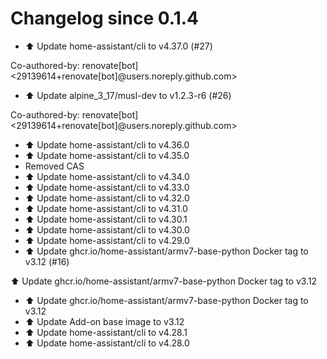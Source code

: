 # Changelog since 0.1.4
- ⬆️ Update home-assistant/cli to v4.37.0 (#27)

Co-authored-by: renovate[bot] <29139614+renovate[bot]@users.noreply.github.com> 
- ⬆️ Update alpine_3_17/musl-dev to v1.2.3-r6 (#26)

Co-authored-by: renovate[bot] <29139614+renovate[bot]@users.noreply.github.com> 
- ⬆️ Update home-assistant/cli to v4.36.0 
- ⬆️ Update home-assistant/cli to v4.35.0 
- Removed CAS 
- ⬆️ Update home-assistant/cli to v4.34.0 
- ⬆️ Update home-assistant/cli to v4.33.0 
- ⬆️ Update home-assistant/cli to v4.32.0 
- ⬆️ Update home-assistant/cli to v4.31.0 
- ⬆️ Update home-assistant/cli to v4.30.1 
- ⬆️ Update home-assistant/cli to v4.30.0 
- ⬆️ Update home-assistant/cli to v4.29.0 
- ⬆️ Update ghcr.io/home-assistant/armv7-base-python Docker tag to v3.12 (#16)

⬆️ Update ghcr.io/home-assistant/armv7-base-python Docker tag to v3.12 
- ⬆️ Update ghcr.io/home-assistant/armv7-base-python Docker tag to v3.12 
- ⬆️ Update Add-on base image to v3.12 
- ⬆️ Update home-assistant/cli to v4.28.1 
- ⬆️ Update home-assistant/cli to v4.28.0 
